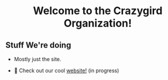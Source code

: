 <h1 align="center">Welcome to the Crazygird Organization! 
</h1>

## Stuff We're doing

- Mostly just the site.

- 🚧 Check out our cool [website!](https://crazygird.github.io) (in progress)

<br>
  





